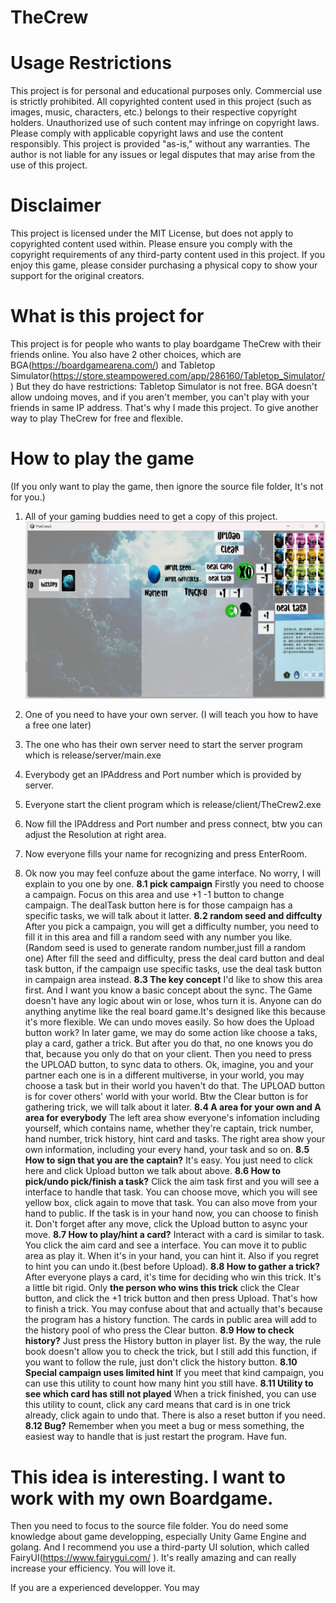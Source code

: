 # TheCrew

# Usage Restrictions
This project is for personal and educational purposes only. Commercial use is strictly prohibited.
All copyrighted content used in this project (such as images, music, characters, etc.) belongs to their respective copyright holders. Unauthorized use of such content may infringe on copyright laws.
Please comply with applicable copyright laws and use the content responsibly.
This project is provided "as-is," without any warranties. The author is not liable for any issues or legal disputes that may arise from the use of this project.

# Disclaimer
This project is licensed under the MIT License, but does not apply to copyrighted content used within. Please ensure you comply with the copyright requirements of any third-party content used in this project.
If you enjoy this game, please consider purchasing a physical copy to show your support for the original creators.

# What is this project for
This project is for people who wants to play boardgame TheCrew with their friends online.
You also have 2 other choices, which are BGA(https://boardgamearena.com/) 
and Tabletop Simulator(https://store.steampowered.com/app/286160/Tabletop_Simulator/)
But they do have restrictions: 
    Tabletop Simulator is not free.
    BGA doesn't allow undoing moves, and if you aren't member, you can't play with your friends in same IP address.
That's why I made this project. To give another way to play TheCrew for free and flexible.

# How to play the game
(If you only want to play the game, then ignore the source file folder, It's not for you.)
1. All of your gaming buddies need to get a copy of this project.
![Alt text](./images/imageTest.png)
2. One of you need to have your own server. (I will teach you how to have a free one later)
3. The one who has their own server need to start the server program which is release/server/main.exe
4. Everybody get an IPAddress and Port number which is provided by server.
5. Everyone start the client program which is release/client/TheCrew2.exe
6. Now fill the IPAddress and Port number and press connect, btw you can adjust the Resolution at right area.

7. Now everyone fills your name for recognizing and press EnterRoom.
8. Ok now you may feel confuze about the game interface. No worry, I will explain to you one by one.
    **8.1 pick campaign** 
    Firstly you need to choose a campaign. Focus on this area and use +1 -1 button to change campaign. The dealTask button here is for those campaign has a specific tasks, we will talk about it latter.
    **8.2 random seed and diffculty** 
    After you pick a campaign, you will get a difficulty number, you need to fill it in this area and fill a random seed with any number you like.(Random seed is used to generate random number,just fill a random one) After fill the seed and difficulty, press the deal card button and deal task button, if the campaign use specific tasks, use the deal task button in campaign area instead.
    **8.3 The key concept**
    I'd like to show this area first. And I want you know a basic concept about the sync. The Game doesn't have any logic about win or lose, whos turn it is. Anyone can do anything anytime like the real board game.It's designed like this because it's more flexible. We can undo moves easily. So how does the Upload button work? In later game, we may do some action like choose a taks, play a card, gather a trick. But after you do that, no one knows you do that, because you only do that on your client. Then you need to press the UPLOAD button, to sync data to others. Ok, imagine, you and your partner each one is in a different multiverse, in your world, you may choose a task but in their world you haven't do that. The UPLOAD button is for cover others' world with your world. Btw the Clear button is for gathering trick, we will talk about it later.
    **8.4 A area for your own and A area for everybody**
    The left area show everyone's infomation including yourself, which contains name, whether they're captain, trick number, hand number, trick history, hint card and tasks. 
    The right area show your own information, including your every hand, your task and so on.
    **8.5 How to sign that you are the captain?**
    It's easy. You just need to click here and click Upload button we talk about above.
    **8.6 How to pick/undo pick/finish a task?**
    Click the aim task first and you will see a interface to handle that task. You can choose move, which you will see yellow box, click again to move that task. You can also move from your hand to public. If the task is in your hand now, you can choose to finish it. Don't forget after any move, click the Upload button to async your move.
    **8.7 How to play/hint a card?**
    Interact with a card is similar to task. You click the aim card and see a interface. You can move it to public area as play it. When it's in your hand, you can hint it. Also if you regret to hint you can undo it.(best before Upload).
    **8.8 How to gather a trick?**
    After everyone plays a card, it's time for deciding who win this trick. It's a little bit rigid. Only **the person who wins this trick** click the Clear button, and click the +1 trick button and then press Upload. That's how to finish a trick. You may confuse about that and actually that's because the program has a history function. The cards in public area will add to the history pool of who press the Clear button. 
    **8.9 How to check history?**
    Just press the History button in player list. By the way, the rule book doesn't allow you to check the trick, but I still add this function, if you want to follow the rule, just don't click the history button.
    **8.10 Special campaign uses limited hint**
    If you meet that kind campaign, you can use this utility to count how many hint you still have.
    **8.11 Utility to see which card has still not played**
    When a trick finished, you can use this utility to count, click any card means that card is in one trick already, click again to undo that. There is also a reset button if you need.
    **8.12 Bug?**
    Remember when you meet a bug or mess something, the easiest way to handle that is just restart the program. Have fun.

# This idea is interesting. I want to work with my own Boardgame.
Then you need to focus to the source file folder.
You do need some knowledge about game developping, especially Unity Game Engine and golang.
And I recommend you use a third-party UI solution, which called FairyUI(https://www.fairygui.com/ ). It's really amazing and can really increase your efficiency. You will love it.

If you are a experienced developper. You may